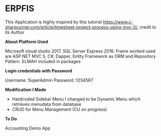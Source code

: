 # ERPFIS

This Application is highly inspired by this tutorial https://www.c-sharpcorner.com/article/timesheet-project-process-using-mvc-5/, credit to its Author

<b>About Platform Used </b>

Microsoft visual studio 2017, SQL Server Express 2016.
Frame worked used are ASP.NET MVC 5, C#, Dapper, Entity Framework as ORM and Repository Pattern.
ELMAH included in packages

<b> Login credentials with Password </b>

Username :SuperAdmin
Password :1234567

<b> Modification I Made </b>

- Hardcoded Sidebar Menu I changed to be Dynamic Menu which retrieves menudata from database
- CRUD for Menu Management (CU on progress)

<b> To Do</b>

Accounting Demo App



